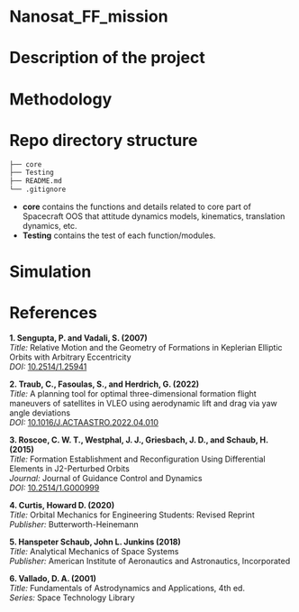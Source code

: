 # Nanosat_FF_mission

# Description of the project

# Methodology

# Repo directory structure
```markdown
├── core
├── Testing
├── README.md
└── .gitignore
```

- **core** contains the functions and details related to core part of Spacecraft OOS that attitude dynamics models, kinematics, translation dynamics, etc.
- **Testing** contains the test of each function/modules.
# Simulation


# References

**1. Sengupta, P. and Vadali, S. (2007)**  
*Title:* Relative Motion and the Geometry of Formations in Keplerian Elliptic Orbits with Arbitrary Eccentricity  
*DOI:* [10.2514/1.25941](https://doi.org/10.2514/1.25941)  

**2. Traub, C., Fasoulas, S., and Herdrich, G. (2022)**  
*Title:* A planning tool for optimal three-dimensional formation flight maneuvers of satellites in VLEO using aerodynamic lift and drag via yaw angle deviations  
*DOI:* [10.1016/J.ACTAASTRO.2022.04.010](https://doi.org/10.1016/J.ACTAASTRO.2022.04.010)  

**3. Roscoe, C. W. T., Westphal, J. J., Griesbach, J. D., and Schaub, H. (2015)**  
*Title:* Formation Establishment and Reconfiguration Using Differential Elements in J2-Perturbed Orbits  
*Journal:* Journal of Guidance Control and Dynamics  
*DOI:* [10.2514/1.G000999](https://doi.org/10.2514/1.G000999)  

**4. Curtis, Howard D. (2020)**  
*Title:* Orbital Mechanics for Engineering Students: Revised Reprint  
*Publisher:* Butterworth-Heinemann  

**5. Hanspeter Schaub, John L. Junkins (2018)**  
*Title:* Analytical Mechanics of Space Systems  
*Publisher:* American Institute of Aeronautics and Astronautics, Incorporated  

**6. Vallado, D. A. (2001)**  
*Title:* Fundamentals of Astrodynamics and Applications, 4th ed.  
*Series:* Space Technology Library  
